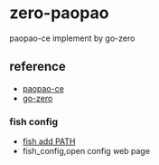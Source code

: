 # zero-paopao

paopao-ce implement by go-zero

## reference

- [paopao-ce](https://github.com/rocboss/paopao-ce)
- [go-zero](https://github.com/zeromicro/go-zero)

### fish config

- [fish add PATH](https://blog.csdn.net/yangxiang92/article/details/20057975)
- fish_config,open config web page

